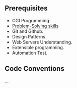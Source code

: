## Prerequisites
* CGI Programming.
* [Problem-Solving skills](http://ryanstutorials.net/problem-solving-skills/ )
* Git and Github.
* Design Patterns.
* Web Servers Understanding.
* Extensible programming.
* Automation Test.

## Code Conventions
...
